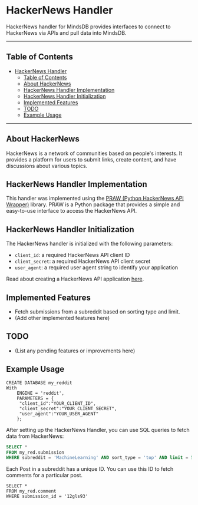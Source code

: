 # HackerNews Handler

HackerNews handler for MindsDB provides interfaces to connect to HackerNews via APIs and pull data into MindsDB.

---

## Table of Contents

- [HackerNews Handler](#reddit-handler)
  - [Table of Contents](#table-of-contents)
  - [About HackerNews](#about-reddit)
  - [HackerNews Handler Implementation](#reddit-handler-implementation)
  - [HackerNews Handler Initialization](#reddit-handler-initialization)
  - [Implemented Features](#implemented-features)
  - [TODO](#todo)
  - [Example Usage](#example-usage)

---

## About HackerNews

HackerNews is a network of communities based on people's interests. It provides a platform for users to submit links, create content, and have discussions about various topics.

## HackerNews Handler Implementation

This handler was implemented using the [PRAW (Python HackerNews API Wrapper)](https://praw.readthedocs.io/en/latest/) library. PRAW is a Python package that provides a simple and easy-to-use interface to access the HackerNews API.

## HackerNews Handler Initialization

The HackerNews handler is initialized with the following parameters:

- `client_id`: a required HackerNews API client ID
- `client_secret`: a required HackerNews API client secret
- `user_agent`: a required user agent string to identify your application

Read about creating a HackerNews API application [here](https://www.reddit.com/prefs/apps).

## Implemented Features

- Fetch submissions from a subreddit based on sorting type and limit.
- (Add other implemented features here)

## TODO

- (List any pending features or improvements here)

## Example Usage
```
CREATE DATABASE my_reddit
With 
    ENGINE = 'reddit',
    PARAMETERS = {
     "client_id":"YOUR_CLIENT_ID",
     "client_secret":"YOUR_CLIENT_SECRET",
     "user_agent":"YOUR_USER_AGENT"
    };
```

After setting up the HackerNews Handler, you can use SQL queries to fetch data from HackerNews:

```sql
SELECT *
FROM my_red.submission
WHERE subreddit = 'MachineLearning' AND sort_type = 'top' AND limit = 5;
```

Each Post in a subreddit has a unique ID. You can use this ID to fetch comments for a particular post.

```
SELECT *
FROM my_red.comment
WHERE submission_id = '12gls93'
```